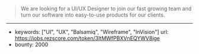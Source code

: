 >We are looking for a UI/UX Designer to join our fast growing team and turn our software into easy-to-use products for our clients.
------
- keywords: ["UI", "UX", "Balsamiq", "Wireframe", "InVision"]
url: https://jobs.rezscore.com/token/3ItMWfPBXVnEQYWV8ige
- bounty: 2000
